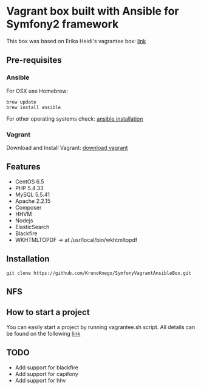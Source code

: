 Vagrant box built with Ansible for Symfony2 framework
=====================================================

This box was based on Erika Heidi's vagrantee box:
[link](https://github.com/vagrantee/sandbox-symfony)

## Pre-requisites

### Ansible

For OSX use Homebrew:

    brew update
    brew install ansible

For other operating systems check:
[ansible installation](http://docs.ansible.com/intro_installation.html)

### Vagrant

Download and Install Vagrant:
[download vagrant](https://www.vagrantup.com/)

## Features

* CentOS 6.5
* PHP 5.4.33
* MySQL 5.5.41
* Apache 2.2.15
* Composer
* HHVM
* Nodejs
* ElasticSearch
* Blackfire
* WKHTMLTOPDF -> at /usr/local/bin/wkhtmltopdf

## Installation

    git clone https://github.com/KrunoKnego/SymfonyVagrantAnsibleBox.git

## NFS


## How to start a project

You can easily start a project by running vagrantee.sh script.
All details can be found on the following 
[link](https://github.com/vagrantee/sandbox-symfony)

## TODO

* Add support for blackfire
* Add support for capifony
* Add support for hhv
